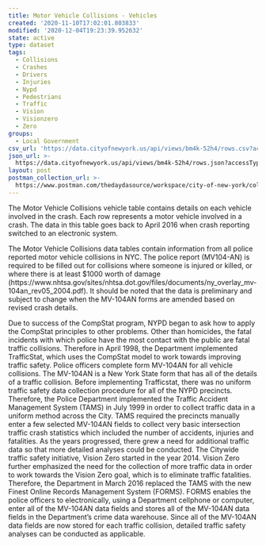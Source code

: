 ```yaml
---
title: Motor Vehicle Collisions - Vehicles
created: '2020-11-10T17:02:01.803833'
modified: '2020-12-04T19:23:39.952632'
state: active
type: dataset
tags:
  - Collisions
  - Crashes
  - Drivers
  - Injuries
  - Nypd
  - Pedestrians
  - Traffic
  - Vision
  - Visionzero
  - Zero
groups:
  - Local Government
csv_url: 'https://data.cityofnewyork.us/api/views/bm4k-52h4/rows.csv?accessType=DOWNLOAD'
json_url: >-
  https://data.cityofnewyork.us/api/views/bm4k-52h4/rows.json?accessType=DOWNLOAD
layout: post
postman_collection_url: >-
  https://www.postman.com/thedaydasource/workspace/city-of-new-york/collection/15909983-7770636f-d2a5-44f5-84c2-77ec64765a48
---
```

The Motor Vehicle Collisions vehicle table contains details on each vehicle involved in the crash. Each row represents a motor vehicle involved in a crash. The data in this table goes back to April 2016 when crash reporting switched to an electronic system.
</p>
The Motor Vehicle Collisions data tables contain information from all police reported motor vehicle collisions in NYC. The police report (MV104-AN) is required to be filled out for collisions where someone is injured or killed, or where there is at least $1000 worth of damage (https://www.nhtsa.gov/sites/nhtsa.dot.gov/files/documents/ny_overlay_mv-104an_rev05_2004.pdf).  It should be noted that the data is preliminary and subject to change when the MV-104AN forms are amended based on revised crash details.
</p>
Due to success of the CompStat program, NYPD began to ask how to apply the CompStat principles  to other problems.  Other than homicides, the fatal incidents with which police have the most contact with the public are fatal traffic collisions.  Therefore in April 1998, the Department implemented TrafficStat, which uses the CompStat model to work towards improving traffic safety.  Police officers complete form MV-104AN  for all vehicle collisions.  The MV-104AN is a New York State form that has all of the details of a traffic collision.  Before implementing Trafficstat, there was no uniform traffic safety data collection procedure for all of the NYPD precincts.  Therefore, the Police Department implemented the Traffic Accident Management System (TAMS) in July 1999 in order to collect traffic data in a uniform method across the City.  TAMS required the precincts manually enter a few selected MV-104AN fields to collect very basic intersection traffic crash statistics which included the number of accidents, injuries and fatalities. As the years progressed, there grew a need for additional traffic data so that more detailed analyses could be conducted. The Citywide traffic safety initiative, Vision Zero started in the year 2014.  Vision Zero further emphasized the need for the collection of more traffic data in order to work towards the Vision Zero goal, which is to eliminate traffic fatalities.  Therefore, the Department in March 2016 replaced the TAMS with the new Finest Online Records Management System (FORMS).  FORMS enables the police officers to electronically, using a Department cellphone or computer, enter all of the MV-104AN data fields and stores all of the MV-104AN data fields in the Department’s crime data warehouse.  Since all of the MV-104AN data fields are now stored for each traffic collision, detailed traffic safety analyses can be conducted as applicable.
